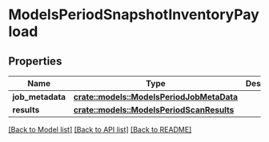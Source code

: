 # ModelsPeriodSnapshotInventoryPayload

## Properties

Name | Type | Description | Notes
------------ | ------------- | ------------- | -------------
**job_metadata** | [**crate::models::ModelsPeriodJobMetaData**](models.JobMetaData.md) |  |
**results** | [**crate::models::ModelsPeriodScanResults**](models.ScanResults.md) |  |

[[Back to Model list]](../README.md#documentation-for-models) [[Back to API list]](../README.md#documentation-for-api-endpoints) [[Back to README]](../README.md)
